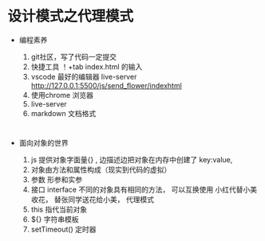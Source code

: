 # 设计模式之代理模式

- 编程素养
    1. git社区，写了代码一定提交
    2. 快捷工具
        ！+tab index.html 的输入
    3. vscode 最好的编辑器 live-server
     http://127.0.0.1:5500/js/send_flower/indexhtml
    4. 使用chrome 浏览器
    5. live-server
    6. markdown 文档格式
        # <h1> </h1>

- 面向对象的世界
    1. js 提供对象字面量{} , 边描述边把对象在内存中创建了 
        key:value,
    2. 对象由方法和属性构成（现实到代码的虚拟）
    3. 参数 形参和实参
    4. 接口 interface 
        不同的对象具有相同的方法， 可以互换使用 
        小红代替小美收花， 替张同学送花给小美， 代理模式
    5. this 指代当前对象
    6. ${} 字符串模板
    7. setTimeout() 定时器